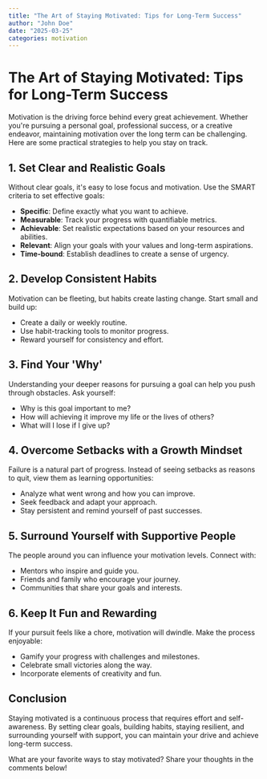 ```yaml
---
title: "The Art of Staying Motivated: Tips for Long-Term Success"
author: "John Doe"
date: "2025-03-25"
categories: motivation
---
```


# The Art of Staying Motivated: Tips for Long-Term Success

Motivation is the driving force behind every great achievement. Whether you're pursuing a personal goal, professional success, or a creative endeavor, maintaining motivation over the long term can be challenging. Here are some practical strategies to help you stay on track.

## 1. Set Clear and Realistic Goals
Without clear goals, it's easy to lose focus and motivation. Use the SMART criteria to set effective goals:

- **Specific**: Define exactly what you want to achieve.
- **Measurable**: Track your progress with quantifiable metrics.
- **Achievable**: Set realistic expectations based on your resources and abilities.
- **Relevant**: Align your goals with your values and long-term aspirations.
- **Time-bound**: Establish deadlines to create a sense of urgency.

## 2. Develop Consistent Habits
Motivation can be fleeting, but habits create lasting change. Start small and build up:

- Create a daily or weekly routine.
- Use habit-tracking tools to monitor progress.
- Reward yourself for consistency and effort.

## 3. Find Your 'Why'
Understanding your deeper reasons for pursuing a goal can help you push through obstacles. Ask yourself:

- Why is this goal important to me?
- How will achieving it improve my life or the lives of others?
- What will I lose if I give up?

## 4. Overcome Setbacks with a Growth Mindset
Failure is a natural part of progress. Instead of seeing setbacks as reasons to quit, view them as learning opportunities:

- Analyze what went wrong and how you can improve.
- Seek feedback and adapt your approach.
- Stay persistent and remind yourself of past successes.

## 5. Surround Yourself with Supportive People
The people around you can influence your motivation levels. Connect with:

- Mentors who inspire and guide you.
- Friends and family who encourage your journey.
- Communities that share your goals and interests.

## 6. Keep It Fun and Rewarding
If your pursuit feels like a chore, motivation will dwindle. Make the process enjoyable:

- Gamify your progress with challenges and milestones.
- Celebrate small victories along the way.
- Incorporate elements of creativity and fun.

## Conclusion
Staying motivated is a continuous process that requires effort and self-awareness. By setting clear goals, building habits, staying resilient, and surrounding yourself with support, you can maintain your drive and achieve long-term success.

What are your favorite ways to stay motivated? Share your thoughts in the comments below!
